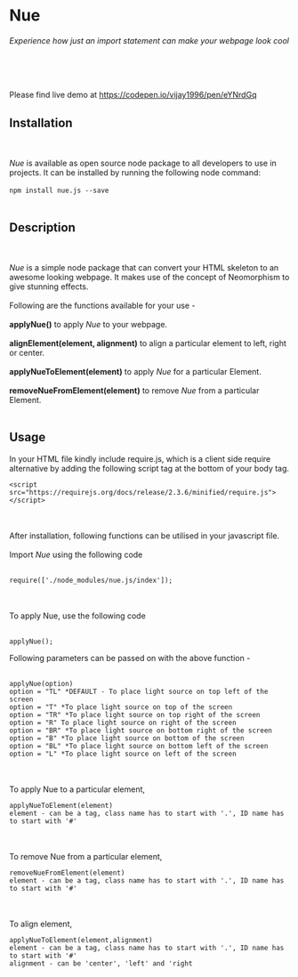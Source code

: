 # Nue
###### Experience how just an import statement can make your webpage look cool
<br/><br/>

Please find live demo at https://codepen.io/vijay1996/pen/eYNrdGq

## Installation
<br/><br/>
*Nue* is available as open source node package to all developers to use in projects.
It can be installed by running the following node command: <br/><br/>
```npm install nue.js --save```
<br/><br/>

## Description
<br/><br/>
*Nue* is a simple node package that can convert your HTML skeleton to an awesome looking webpage. It makes use of the concept of Neomorphism to give stunning effects.
<br/><br/>
Following are the functions available for your use - 
<br/><br/>
**applyNue()** to apply *Nue* to your webpage.
<br/><br/>
**alignElement(element, alignment)** to align a particular element to left, right or center.
<br/><br/>
**applyNueToElement(element)** to apply *Nue* for a particular Element.
<br/><br/>
**removeNueFromElement(element)** to remove *Nue* from a particular Element.
<br/><br/>

## Usage
In your HTML file kindly include require.js, which is a client side require alternative by adding the following script tag at the bottom of your body tag.
```
<script src="https://requirejs.org/docs/release/2.3.6/minified/require.js"></script>
```
<br/><br/>
After installation, following functions can be utilised in your javascript file.<br/><br/>
Import *Nue* using the following code<br/><br/>
```
require(['./node_modules/nue.js/index']);
```
<br/><br/>
To apply Nue, use the following code <br/><br/>
```
applyNue();
```
Following parameters can be passed on with the above function - <br/><br/>
```
applyNue(option)
option = "TL" *DEFAULT - To place light source on top left of the screen
option = "T" *To place light source on top of the screen
option = "TR" *To place light source on top right of the screen
option = "R" To place light source on right of the screen
option = "BR" *To place light source on bottom right of the screen
option = "B" *To place light source on bottom of the screen
option = "BL" *To place light source on bottom left of the screen
option = "L" *To place light source on left of the screen
```
<br/><br/>
To apply Nue to a particular element,
```
applyNueToElement(element)
element - can be a tag, class name has to start with '.', ID name has to start with '#'
```
<br/><br/>
To remove Nue from a particular element,
```
removeNueFromElement(element)
element - can be a tag, class name has to start with '.', ID name has to start with '#'
```
<br/><br/>
To align element,
```
applyNueToElement(element,alignment)
element - can be a tag, class name has to start with '.', ID name has to start with '#'
alignment - can be 'center', 'left' and 'right
```
